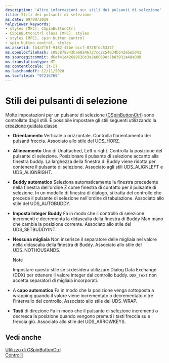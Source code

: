 ```yaml
---
description: 'Altre informazioni su: stili dei pulsanti di selezione'
title: Stili dei pulsanti di selezione
ms.date: 09/09/2019
helpviewer_keywords:
- styles [MFC], CSpinButtonCtrl
- CSpinButtonCtrl class [MFC], styles
- styles [MFC], spin button control
- spin button control, styles
ms.assetid: fb4a7f6f-9182-47be-bccf-0728fdc5332f
ms.openlocfilehash: c08c878843ba68a46727cc2c54034bb42e5e5d41
ms.sourcegitcommit: d6af41e42699628c3e2e6063ec7b03931a49a098
ms.translationtype: MT
ms.contentlocale: it-IT
ms.lasthandoff: 12/11/2020
ms.locfileid: "97216769"
---
```

# <a name="spin-button-styles"></a>Stili dei pulsanti di selezione

Molte impostazioni per un pulsante di selezione ([CSpinButtonCtrl](../mfc/reference/cspinbuttonctrl-class.md)) sono controllate dagli stili. È possibile impostare gli stili seguenti utilizzando la [creazione guidata classe](reference/mfc-class-wizard.md).

- **Orientamento** Verticale o orizzontale. Controlla l'orientamento dei pulsanti freccia. Associato allo stile del UDS_HORZ.

- **Allineamento** Uno di Unattached, Left o right. Controlla la posizione del pulsante di selezione. Posizionare il pulsante di selezione accanto alla finestra buddy. La larghezza della finestra di Buddy viene ridotta per contenere il pulsante di selezione. Associato agli stili UDS_ALIGNLEFT e UDS_ALIGNRIGHT.

- **Buddy automatico** Seleziona automaticamente la finestra precedente nella finestra dell'ordine Z come finestra di contatto per il pulsante di selezione. In un modello di finestra di dialogo, si tratta del controllo che precede il pulsante di selezione nell'ordine di tabulazione. Associato allo stile del UDS_AUTOBUDDY.

- **Imposta Integer Buddy** Fa in modo che il controllo di selezione incrementi e decrementa la didascalia della finestra di Buddy Man mano che cambia la posizione corrente. Associato allo stile del UDS_SETBUDDYINT.

- **Nessuna migliaia** Non inserisce il separatore delle migliaia nel valore nella didascalia della finestra di Buddy. Associato allo stile del UDS_NOTHOUSANDS.

    > [!NOTE]
    >  Impostare questo stile se si desidera utilizzare Dialog Data Exchange (DDX) per ottenere il valore integer dal controllo buddy. `DDX_Text` non accetta separatori di migliaia incorporati.

- A **capo automatico** Fa in modo che la posizione venga sottoposta a wrapping quando il valore viene incrementato o decrementato oltre l'intervallo del controllo. Associato allo stile del UDS_WRAP.

- **Tasti** di direzione Fa in modo che il pulsante di selezione incrementi o decresca la posizione quando vengono premuti i tasti freccia su e freccia giù. Associato allo stile del UDS_ARROWKEYS.

## <a name="see-also"></a>Vedi anche

[Utilizzo di CSpinButtonCtrl](../mfc/using-cspinbuttonctrl.md)<br/>
[Controlli](../mfc/controls-mfc.md)
